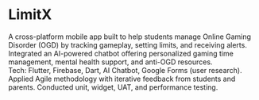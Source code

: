 # LimitX
A cross-platform mobile app built to help students manage Online Gaming Disorder (OGD) by tracking gameplay,  setting limits, and receiving alerts. Integrated an AI-powered chatbot offering personalized gaming time  management, mental health support, and anti-OGD resources.  
Tech: Flutter, Firebase, Dart, AI Chatbot, Google Forms (user research). Applied Agile methodology with iterative 
feedback from students and parents. Conducted unit, widget, UAT, and performance testing.
